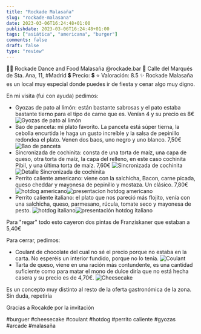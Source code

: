 ```yaml
---
title: "Rockade Malasaña"
slug: "rockade-malasana"
date: 2023-03-06T16:24:48+01:00
publishdate: 2023-03-06T16:24:48+01:00
tags: ["asiática", "americana", "burger"]
comments: false
draft: false
type: "review"
---
```


👨‍🍳 Rockade Dance and Food Malasaña @rockade.bar
📍 Calle del Marqués de Sta. Ana, 11, #Madrid
💲 Precio: 💲
⭐ Valoración: 8.5
✨ Rockade Malasaña es un local muy especial donde puedes ir de fiesta y cenar algo muy digno.

En mi visita (fui con ayuda) pedimos:

- Gyozas de pato al limón: están bastante sabrosas y el pato estaba bastante tierno para el tipo de carne que es. Venían 4 y su precio es 8€
![Gyozas de pato al limón](Images/gyozas.webp)
- Bao de panceta: mi plato favorito. La panceta está súper tierna, la cebolla encurtida le haga un gusto increíble y la salsa de pepinillo redondea el plato. Venen dos baos, uno negro y uno blanco. 7,50€
![Bao de panceta](cover.jpg)
- Sincronizada de cochinita: consta de una torta de maíz, una capa de queso, otra torta de maíz, la capa del relleno, en este caso cochinita Pibil, y una última torta de maíz. 7,60€
![Sincronizada de cochinita](Images/sincronizada.webp)![Detalle Sincronizada de cochinita](Images/sincronizada2.webp)
- Perrito caliente americano: viene con la salchicha, Bacon, carne picada, queso cheddar y mayonesa de pepinillo y mostaza. Un clásico. 7,80€
![hotdog americano](Images/perrito_americano.webp)![presentacion hotdog americano](Images/perrito_americano2.webp)
- Perrito caliente italiano: el plato que nos pareció más flojito, venía con una salchicha, queso, parmesano, rúcula, tomate seco y mayonesa de pesto.
![hotdog italiano](Images/perrito_italiano.webp)![presentación hotdog italiano](Images/perrito_italiano2.webp)

Para "regar" todo esto cayeron dos pintas de Franziskaner que estaban a 5,40€

Para cerrar, pedimos:

- Coulant de chocolate del cual no sé el precio porque no estaba en la carta. No esperéis un interior fundido, porque no lo tenía.
![Coulant](Images/coulant.webp)
- Tarta de queso, viene en una ración más contundente, es una cantidad suficiente como para matar el mono de dulce diría que no está hecha casera y su precio es de 4,70€.
![Cheesecake](Images/cheesecake.webp)

Es un concepto muy distinto al resto de la oferta gastronómica de la zona. Sin duda, repetiría

Gracias a Rocakde por la invitación

#burguer #cheesecake #coulant #hotdog #perrito caliente #gyozas #arcade #malasaña